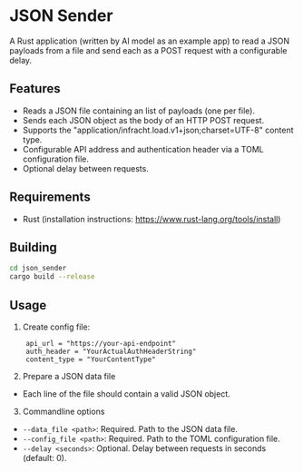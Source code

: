 # JSON Sender

A Rust application (written by AI model as an example app) to read a JSON payloads from a file and send each as a POST request with a configurable delay.

## Features

* Reads a JSON file containing an list of payloads (one per file).
* Sends each JSON object as the body of an HTTP POST request.
* Supports the  "application/infracht.load.v1+json;charset=UTF-8" content type.
* Configurable API address and authentication header via a TOML configuration file.
* Optional delay between requests.

## Requirements

* Rust (installation instructions: https://www.rust-lang.org/tools/install)

## Building
````bash
cd json_sender
cargo build --release
````
## Usage
1. Create config file:
````Ini,Toml
    api_url = "https://your-api-endpoint"
    auth_header = "YourActualAuthHeaderString"
    content_type = "YourContentType"
````
2. Prepare a JSON data file
* Each line of the file should contain a valid JSON object.
3. Commandline options
* `--data_file <path>`: Required. Path to the JSON data file.
* `--config_file <path>`: Required. Path to the TOML configuration file.
* `--delay <seconds>`: Optional. Delay between requests in seconds (default: 0).